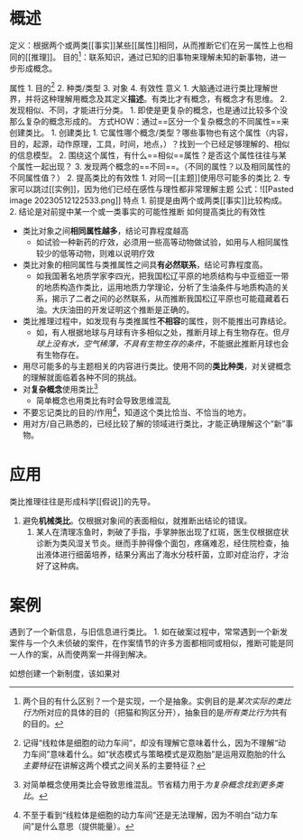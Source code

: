 # 概述
定义：根据两个或两类[[事实]]某些[[属性]]相同，从而推断它们在另一属性上也相同的[[推理]]。
目的[^3]：联系知识，通过已知的旧事物来理解未知的新事物，进一步形成概念。

属性
	1. 目的[^1]
	2. 种类/类型
	3. 对象
	4. 有效性
意义
	1. 大脑通过进行类比理解世界，并将这种理解用概念及其定义**描述**。有类比才有概念，有概念才有思维。
	2. 发现相似、不同，才能进行分类。
		1. 即使是更复杂的概念，也是通过比较多个没那么复杂的概念形成的。
方式HOW：通过==区分一个复杂概念的不同属性==来创建类比。
	1. 创建类比
		1. 它属性哪个概念/类型？哪些事物也有这个属性（内容，目的，起源，动作原理，工具，时间，地点，）？找到一个已经足够理解的、相似的信息模型。
		2. 围绕这个属性，有什么==相似==属性？是否这个属性往往与某个属性一起出现？
		3. 发现两个概念的==不同==。（不同的属性？以及相同属性的不同属性值？）
	2. 提高类比的有效性
		1. 对同一[[主题]]使用尽可能多的类比
		2. 专家可以跳过[[实例]]，因为他们已经在感性与理性都非常理解主题
公式：![[Pasted image 20230512122533.png]] 
特点
	1. 前提是由两个或两类[[事实]]比较构成。
	2. 结论是对前提中某一个或一类事实的可能性推断
如何提高类比的有效性
- 类比对象之间**相同属性越多**，结论可靠程度越高
	- 如试验一种新药的疗效，必须用一些高等动物做试验，如用与人相同属性较少的低等动物，则难以说明疗效
- 类比对象的相同属性与类推属性之间具**有必然联系**，结论可靠程度高。
	- 如我国著名地质学家李四光，把我国松辽平原的地质结构与中亚细亚一带的地质构造作类比，运用地质力学理论，分析了生油条件与地质构造的关系，揭示了二者之间的必然联系，从而推断我国松辽平原也可能蕴藏着石油。大庆油田的开发证明这个推断是正确的。
- 类比推理过程中，如发现有与类推属性**不相容**的属性，则不能推出可靠结论。
	- 如，有人根据地球与月球有许多相似之处，推断月球上有生物存在。但*月球上没有水，空气稀薄，不具有生物生存的条件*，不能据此推断月球也会有生物存在。
- 用尽可能多的与主题相关的内容进行类比。使用不同的**类比种类**，对关键概念的理解就面临着各种不同的挑战。
- 对**复杂概念**使用类比[^2]
	- 简单概念也用类比有时会导致思维混乱
- 不要忘记类比的目的/作用[^4]，知道这个类比恰当、不恰当的地方。
- 用对方/自己熟悉的，已经比较了解的领域进行类比，才能正确理解这个“新”事物。
# 应用
类比推理往往是形成科学[[假说]]的先导。
1. 避免**机械类比**。仅根据对象间的表面相似，就推断出结论的错误。
	1. 某人在清理冻鱼时，刺破了手指，手掌肿胀出现了红斑，医生仅根据症状诊断为类风湿关节炎。继而手肿得像个面包，疼痛难忍，经住院检查，抽出液体进行细菌培养，结果分离出了海水分枝杆菌，立即对症治疗，才治好了这种病。
#  案例
遇到了一个新信息，与旧信息进行类比。
	1. 如在破案过程中，常常遇到一个新发案件与一个久未侦破的案件，在作案情节的许多方面都相同或相似，推断可能是同一人作的案，从而使两案一并得到解决。

如想创建一个新制度，该如果对

[^1]: 记得“线粒体是细胞的动力车间”，却没有理解它意味着什么，因为不理解“动力车间”意味着什么。如“状态模式与策略模式是双胞胎”是运用双胞胎的什么*主要特征*在讲解这两个模式之间关系的主要特征？
[^2]: 对简单概念使用类比会导致思维混乱。节省精力用于*为复杂概念找到更多类比*。
[^3]: 两个目的有什么区别？一个是实现，一个是抽象。实例目的是*某次实际的类比行为*所对应的具体的目的（把猫和狗区分开），抽象目的是*所有类比行为*共有的目的。
[^4]: 不至于看到“线粒体是细胞的动力车间”还是无法理解，因为不明白“动力车间”是什么意思（提供能量）。